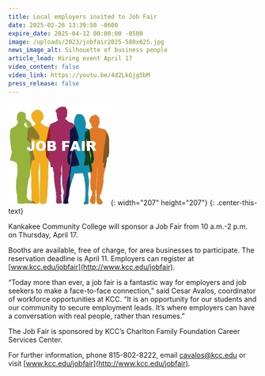 ```yaml
---
title: Local employers invited to Job Fair
date: 2025-02-26 13:39:50 -0600
expire_date: 2025-04-12 00:00:00 -0500
image: /uploads/2023/jobfair2025-580x625.jpg
news_image_alt: Silhouette of business people
article_lead: Hiring event April 17
video_content: false
video_link: https://youtu.be/4d2LkGjg5bM
press_release: false
---
```

![Silhouette of people with &quot;Job Fair&quot; text](/uploads/2023/jobfair2025-200x200.jpg "Silhouette of people with &quot;Job Fair&quot; text"){: width="207" height="207"}
{: .center-this-text}

Kankakee Community College will sponsor a Job Fair from 10 a.m.-2 p.m. on Thursday, April 17.

Booths are available, free of charge, for area businesses to participate. The reservation deadline is April 11. Employers can register at [www.kcc.edu/jobfair](http://www.kcc.edu/jobfair).

“Today more than ever, a job fair is a fantastic way for employers and job seekers to make a face-to-face connection,” said Cesar Avalos, coordinator of workforce opportunities at KCC. “It is an opportunity for our students and our community to secure employment leads. It’s where employers can have a conversation with real people, rather than resumes.”

The Job Fair is sponsored by KCC’s Charlton Family Foundation Career Services Center.

For further information, phone 815-802-8222, email [cavalos@kcc.edu](mailto:cavalos@kcc.edu) or visit [www.kcc.edu/jobfair](http://www.kcc.edu/jobfair).